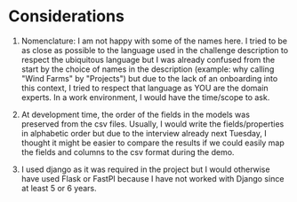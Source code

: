 # Considerations

1. Nomenclature: I am not happy with some of the names here. I tried to be as close as possible to
the language used in the challenge description to respect the ubiquitous language but I was already
confused from the start by the choice of names in the description
(example: why calling "Wind Farms" by "Projects") but due to the lack of an onboarding into this
context, I tried to respect that language as YOU are the domain experts.
In a work environment, I would have the time/scope to ask.

2. At development time, the order of the fields in the models was preserved from the csv files.
Usually, I would write the fields/properties in alphabetic order but due to the interview already
next Tuesday, I thought it might be easier to compare the results if we could easily map the fields
and columns to the csv format during the demo.

3. I used django as it was required in the project but I would otherwise have used Flask or FastPI
because I have not worked with Django since at least 5 or 6 years.
